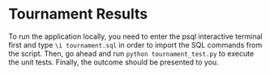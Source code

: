 # Tournament Results

To run the application locally, you need to enter the psql interactive terminal first and type `\i tournament.sql` in order to import the SQL commands
from the script. Then, go ahead and run `python tournament_test.py` to execute the unit tests. Finally, the outcome should be presented to you.

